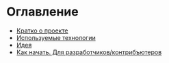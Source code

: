 # Оглавление

- [Кратко о проекте](/doc/rus/About.md)
- [Используемые технологии](/doc/Tech_Stack.md)
- [Идея](/doc/rus/Idea.md)
- [Как начать. Для разработчиков/контрибъютеров](/doc/rus/Instrunctions_For_Delelopers.md)
